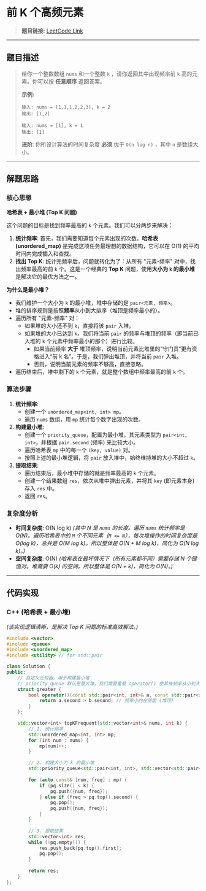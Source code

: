 # 前 K 个高频元素

> **题目链接:** [LeetCode Link](https://leetcode.cn/problems/top-k-frequent-elements/)

---

## 题目描述

> 给你一个整数数组 `nums` 和一个整数 `k` ，请你返回其中出现频率前 `k` 高的元素。你可以按 **任意顺序** 返回答案。
>
> **示例:**
> ```
> 输入: nums = [1,1,1,2,2,3], k = 2
> 输出: [1,2]
> ```
>
> ```
> 输入: nums = [1], k = 1
> 输出: [1]
> ```
>
> **进阶**: 你所设计算法的时间复杂度 **必须** 优于 `O(n log n)` ，其中 `n` 是数组大小。

---

## 解题思路

### 核心思想
**哈希表 + 最小堆 (Top K 问题)**

这个问题的目标是找到频率最高的 `k` 个元素。我们可以分两步来解决：
1.  **统计频率**: 首先，我们需要知道每个元素出现的次数。**哈希表 (unordered_map)** 是完成这项任务最理想的数据结构，它可以在 O(1) 的平均时间内完成插入和查找。
2.  **找出 Top K**: 统计完频率后，问题就转化为了：从所有 "元素-频率" 对中，找出频率最高的前 `k` 个。这是一个经典的 **Top K** 问题，使用**大小为 `k` 的最小堆**是解决它的最优方法之一。

**为什么是最小堆？**
- 我们维护一个大小为 `k` 的最小堆，堆中存储的是 `pair<元素, 频率>`。
- 堆的排序规则是按照**频率**从小到大排序（堆顶是频率最小的）。
- 遍历所有 "元素-频率" 对：
  - 如果堆的大小还不到 `k`，直接将该 `pair` 入堆。
  - 如果堆的大小已达到 `k`，我们将当前 `pair` 的频率与堆顶的频率（即当前已入堆的 `k` 个元素中频率最小的那个）进行比较。
    - 如果当前频率 **大于** 堆顶频率，说明当前元素比堆里的“守门员”更有资格进入“前 k 名”。于是，我们弹出堆顶，并将当前 `pair` 入堆。
    - 否则，说明当前元素的频率不够高，直接忽略。
- 遍历结束后，堆中剩下的 `k` 个元素，就是整个数组中频率最高的前 `k` 个。

### 算法步骤
1.  **统计频率**:
    *   创建一个 `unordered_map<int, int> mp`。
    *   遍历 `nums` 数组，用 `mp` 统计每个数字出现的次数。
2.  **构建最小堆**:
    *   创建一个 `priority_queue`，配置为最小堆，其元素类型为 `pair<int, int>`，并根据 `pair.second` (频率) 来比较大小。
    *   遍历哈希表 `mp` 中的每一个 `(key, value)` 对。
    *   按照上述的最小堆逻辑，将 `pair` 放入堆中，始终维持堆的大小不超过 `k`。
3.  **提取结果**:
    *   遍历结束后，最小堆中存储的就是频率最高的 `k` 个元素。
    *   创建一个结果数组 `res`，依次从堆中弹出元素，并将其 `key` (即元素本身) 存入 `res` 中。
    *   返回 `res`。

### 复杂度分析
- **时间复杂度**: O(N log k)
  *(其中 N 是 `nums` 的长度。遍历 `nums` 统计频率是 O(N)。遍历哈希表中的 `M` 个不同元素（`M <= N`），每次堆操作的时间复杂度是 O(log k)，总共是 O(M log k)。所以整体是 O(N + M log k)，简化为 O(N log k)。)*
- **空间复杂度**: O(N)
  *(哈希表在最坏情况下（所有元素都不同）需要存储 N 个键值对。堆需要 O(k) 的空间。所以整体是 O(N + k)，简化为 O(N)。)*

---

## 代码实现

### C++ (哈希表 + 最小堆)
*(该实现逻辑清晰，是解决 Top K 问题的标准高效解法。)*
```cpp
#include <vector>
#include <queue>
#include <unordered_map>
#include <utility> // for std::pair

class Solution {
public:
    // 自定义比较器，用于构建最小堆
    // priority_queue 默认是最大堆，我们需要重载 operator() 使其按频率从小到大排序
    struct greater {
        bool operator()(const std::pair<int, int>& a, const std::pair<int, int>& b) {
            return a.second > b.second; // 频率小的在前面 (堆顶)
        }
    };

    std::vector<int> topKFrequent(std::vector<int>& nums, int k) {
        // 1. 统计频率
        std::unordered_map<int, int> mp;
        for (int num : nums) {
            mp[num]++;
        }

        // 2. 构建大小为 k 的最小堆
        std::priority_queue<std::pair<int, int>, std::vector<std::pair<int, int>>, greater> pq;
        
        for (auto const& [num, freq] : mp) {
            if (pq.size() < k) {
                pq.push({num, freq});
            } else if (freq > pq.top().second) {
                pq.pop();
                pq.push({num, freq});
            }
        }

        // 3. 提取结果
        std::vector<int> res;
        while (!pq.empty()) {
            res.push_back(pq.top().first);
            pq.pop();
        }
        
        return res;
    }
};
```